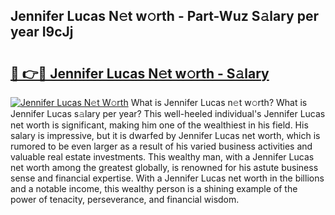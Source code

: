 ## Jennifer Lucas N𝚎t w𝚘rth - Part-Wuz S𝚊lary per year I9cJj

# <h2><a href="http://gc127jx.nevu.top/?p=Jennifer+Lucas">🔗 👉🔴 Jennifer Lucas N𝚎t w𝚘rth - S𝚊lary</a></h2>

[![Jennifer Lucas N𝚎t W𝚘rth](https://i.imgur.com/Oavwk0R.jpeg)](http://gc127jx.nevu.top/?p=Jennifer+Lucas)
What is Jennifer Lucas n𝚎t w𝚘rth? What is Jennifer Lucas s𝚊lary per year?
This well-heeled individual's Jennifer Lucas net worth is significant, making him one of the wealthiest in his field. His salary is impressive, but it is dwarfed by Jennifer Lucas net worth, which is rumored to be even larger as a result of his varied business activities and valuable real estate investments. This wealthy man, with a Jennifer Lucas net worth among the greatest globally, is renowned for his astute business sense and financial expertise. With a Jennifer Lucas net worth in the billions and a notable income, this wealthy person is a shining example of the power of tenacity, perseverance, and financial wisdom.
